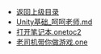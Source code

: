 - [返回上级目录](../)
- [Unity基础_呵呵老师.md](计算机/游戏/Unity/Unity基础_呵呵老师/Unity基础_呵呵老师.md)
- [打开笔记本.onetoc2](计算机/游戏/Unity/Unity基础_呵呵老师/打开笔记本.onetoc2)
- [老司机带你做游戏.one](计算机/游戏/Unity/Unity基础_呵呵老师/老司机带你做游戏.one)